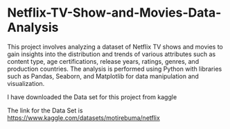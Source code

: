 # Netflix-TV-Show-and-Movies-Data-Analysis
This project involves analyzing a dataset of Netflix TV shows and movies to gain insights into the distribution and trends of various attributes such as content type, age certifications, release years, ratings, genres, and production countries. The analysis is performed using Python with libraries such as Pandas, Seaborn, and Matplotlib for data manipulation and visualization.

I have downloaded the Data set for this project from kaggle

The link for the Data Set is https://www.kaggle.com/datasets/motirebuma/netflix
